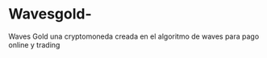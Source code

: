 # Wavesgold-
Waves Gold una cryptomoneda creada en el algoritmo de waves para pago online y trading
